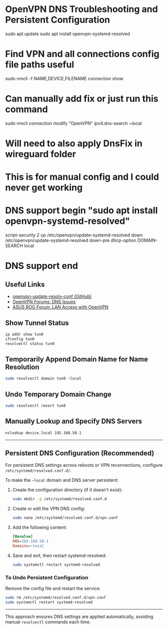 # OpenVPN DNS Troubleshooting and Persistent Configuration

sudo apt update
sudo apt install openvpn-systemd-resolved

# Find VPN and all connections config file paths useful
sudo nmcli -f NAME,DEVICE,FILENAME connection show

# Can manually add fix or just run this command
sudo nmcli connection modify "OpenVPN" ipv4.dns-search ~local

# Will need to also apply DnsFix in wireguard folder

# This is for manual config and I could never get working

# DNS support begin "sudo apt install openvpn-systemd-resolved"
script-security 2
up /etc/openvpn/update-systemd-resolved
down /etc/openvpn/update-systemd-resolved
down-pre
dhcp-option DOMAIN-SEARCH local
# DNS support end

## Useful Links
- [openvpn-update-resolv-conf (GitHub)](https://github.com/alfredopalhares/openvpn-update-resolv-conf)
- [OpenVPN Forums: DNS Issues](https://forums.openvpn.net/viewtopic.php?t=22159)
- [ASUS ROG Forum: LAN Access with OpenVPN](https://rog-forum.asus.com/t5/gaming-routers/setting-up-access-to-lan-with-openvpn/td-p/872043)

## Show Tunnel Status
```bash
ip addr show tun0
ifconfig tun0
resolvectl status tun0
```

## Temporarily Append Domain Name for Name Resolution
```bash
sudo resolvectl domain tun0 ~local
```

## Undo Temporary Domain Change
```bash
sudo resolvectl revert tun0
```

## Manually Lookup and Specify DNS Servers
```bash
nslookup device.local 192.168.50.1
```

---

## Persistent DNS Configuration (Recommended)
For persistent DNS settings across reboots or VPN reconnections, configure `/etc/systemd/resolved.conf.d/`.

To make the `~local` domain and DNS server persistent:

1. Create the configuration directory (if it doesn't exist):
   ```bash
   sudo mkdir -p /etc/systemd/resolved.conf.d
   ```
2. Create or edit the VPN DNS config:
   ```bash
   sudo nano /etc/systemd/resolved.conf.d/vpn.conf
   ```
3. Add the following content:
   ```ini
   [Resolve]
   DNS=192.168.50.1
   Domains=~local
   ```
4. Save and exit, then restart systemd-resolved:
   ```bash
   sudo systemctl restart systemd-resolved
   ```

### To Undo Persistent Configuration
Remove the config file and restart the service:
```bash
sudo rm /etc/systemd/resolved.conf.d/vpn.conf
sudo systemctl restart systemd-resolved
```

---

This approach ensures DNS settings are applied automatically, avoiding manual `resolvectl` commands each time.